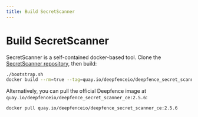 ```yaml
---
title: Build SecretScanner
---
```


# Build SecretScanner

SecretScanner is a self-contained docker-based tool. Clone the [SecretScanner repository](https://github.com/deepfence/SecretScanner), then build:

```bash
./bootstrap.sh
docker build --rm=true --tag=quay.io/deepfenceio/deepfence_secret_scanner_ce:2.5.6 -f Dockerfile .
```

Alternatively, you can pull the official Deepfence image at `quay.io/deepfenceio/deepfence_secret_scanner_ce:2.5.6`:

```bash
docker pull quay.io/deepfenceio/deepfence_secret_scanner_ce:2.5.6
```